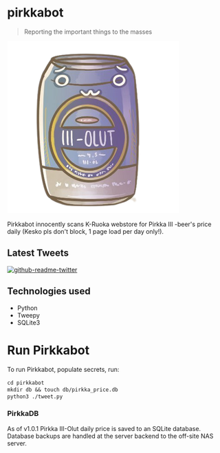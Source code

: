 # pirkkabot

> Reporting the important things to the masses

![pirkka-kun](pirkkabot.png)

Pirkkabot innocently scans K-Ruoka webstore for Pirkka III -beer's price daily (Kesko pls don't block, 1 page load per day only!).

## Latest Tweets

[![github-readme-twitter](https://github-readme-twitter.gazf.vercel.app/api?id=pirkkabot&layout=wide)](https://github.com/gazf/github-readme-twitter)

## Technologies used

- Python
- Tweepy
- SQLite3

# Run Pirkkabot

To run Pirkkabot, populate secrets, run:

```shell
cd pirkkabot
mkdir db && touch db/pirkka_price.db
python3 ./tweet.py
```

### PirkkaDB

As of v1.0.1 Pirkka III-Olut daily price is saved to an SQLite database.
Database backups are handled at the server backend to the off-site NAS server.
